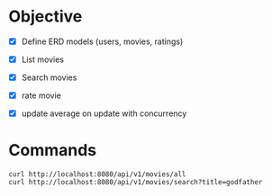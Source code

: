 # Objective

- [x] Define ERD models (users, movies, ratings)
- [x] List movies
- [x] Search movies
- [x] rate movie
- [x] update average on update with concurrency


# Commands

```shell
curl http://localhost:8080/api/v1/movies/all
curl http://localhost:8080/api/v1/movies/search?title=godfather

```
